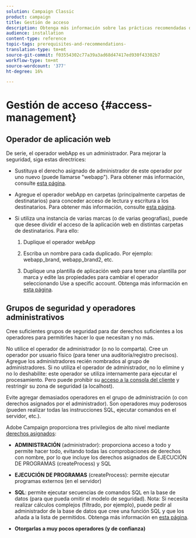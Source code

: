 ```yaml
---
solution: Campaign Classic
product: campaign
title: Gestión de acceso
description: Obtenga más información sobre las prácticas recomendadas de administración de acceso.
audience: installation
content-type: reference
topic-tags: prerequisites-and-recommendations-
translation-type: tm+mt
source-git-commit: f03554302c77a39a3ad68d47417ed930f43302b7
workflow-type: tm+mt
source-wordcount: '377'
ht-degree: 16%

---
```



# Gestión de acceso {#access-management}

## Operador de aplicación web

De serie, el operador webApp es un administrador. Para mejorar la seguridad, siga estas directrices:

* Sustituya el derecho asignado de administrador de este operador por uno nuevo (puede llamarse &quot;webapp&quot;). Para obtener más información, consulte [esta página](../../platform/using/access-management.md).

* Agregue el operador webApp en carpetas (principalmente carpetas de destinatarios) para conceder acceso de lectura y escritura a los destinatarios. Para obtener más información, consulte [esta página](../../platform/using/access-management.md).

* Si utiliza una instancia de varias marcas (o de varias geografías), puede que desee dividir el acceso de la aplicación web en distintas carpetas de destinatarios. Para ello:

   1. Duplique el operador webApp

   1. Escriba un nombre para cada duplicado. Por ejemplo: webapp_brand, webapp_brand2, etc.

   1. Duplique una plantilla de aplicación web para tener una plantilla por marca y edite las propiedades para cambiar el operador seleccionando Use a specific account.  Obtenga más información en [esta página](../../web/using/defining-web-forms-properties.md).

## Grupos de seguridad y operadores administrativos

Cree suficientes grupos de seguridad para dar derechos suficientes a los operadores para permitirles hacer lo que necesitan y no más.

No utilice el operador de administrador (o no lo comparta). Cree un operador por usuario físico (para tener una auditoría/registro precisos). Agregue los administradores recién nombrados al grupo de administradores. Si no utiliza el operador de administrador, no lo elimine y no lo deshabilite: este operador se utiliza internamente para ejecutar el procesamiento. Pero puede prohibir su [acceso a la consola del cliente](../../platform/using/access-management.md) y restringir su zona de seguridad (a localhost).

Evite agregar demasiados operadores en el grupo de administración (o con derechos asignados por el administrador). Son operadores muy poderosos (pueden realizar todas las instrucciones SQL, ejecutar comandos en el servidor, etc.).

Adobe Campaign proporciona tres privilegios de alto nivel mediante [derechos asignados](../../platform/using/access-management.md#named-rights):

* **ADMINISTRACIÓN**  (administrador): proporciona acceso a todo y permite hacer todo, evitando todas las comprobaciones de derechos con nombre, por lo que incluye los derechos asignados de EJECUCIÓN DE PROGRAMAS (createProcess) y SQL

* **EJECUCIÓN DE PROGRAMAS**  (createProcess): permite ejecutar programas externos (en el servidor)

* **SQL**: permite ejecutar secuencias de comandos SQL en la base de datos (para que pueda omitir el modelo de seguridad). Nota: Si necesita realizar cálculos complejos (filtrado, por ejemplo), puede pedir al administrador de la base de datos que cree una función SQL y que los añada a la lista de permitidos. Obtenga más información en [esta página](../../installation/using/scripting-coding-guidelines.md).

* **Otorgarlas a muy pocos operadores (y de confianza)**
